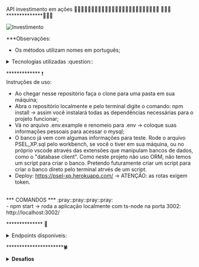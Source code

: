 API investimento em ações
🌟🌟🌟🌟🌟🌟🌟🌟🌟🌟🌟🌟🌟🌟🌟🌟🌟🌟🌟🌟🌟🌟🌟🌟🌟
:dizzy::dizzy::dizzy:**************:dizzy::dizzy::dizzy:

![Investimento](https://media4.giphy.com/media/RLzvxHDMUoq092A5TV/giphy.gif?cid=ecf05e47hr61m06w4v527x6d2f9f50ih7ih4o7plr94byg50&rid=giphy.gif)

***Observações:
* Os métodos utilizam nomes em português;
<details>
<summary>Tecnologias utilizadas :question::</summary>

* NodeJS -> para desenvolvimento de api(que é um lugar onde guardamos informação) escrita inicialmente em Typescrit como um desafio já que estou aprendendo e por ser tipado é um pouco mais complicado que sua base em javascrit;
* MySQL -> tecnologia escolhida para manipular os dados de forma mais crua ao ser necessário escrever queries para comandar as ações no banco. Temos as ORM's (object-relational mapping) que facilitam a manipulação do banco de dados, por exemplo, o Sequelize que apresenta comandos para facilitar a vida, mas pessoalmente prefiro criar as queries eu mesma. Para mim é divertido e posso treinar.

************* 😇:notes:
Módulos utilizados neste projeto:
:seedling:
* git-commit-msg-linter -> para commits descritivos (e atômicos);
* Express -> biblioteca que facilita a criação de endpoints para api;
* Cors -> facilita o uso da api pelo front-end;
* Mysql2 -> faz a integração entre o banco de dados e o código da api;
* Dotenv -> necessário para conectar ao banco de dados de maneira mais segura, pois assim os dados do dono do banco não ficam expostos. Por esse motivo aqui nesse repositório contém um arquivo chamado .env.example que pode ser usado de modelo para escrita dos seus próprios dados no mysql e assim ter permissão de acesso. As chaves PORT, HOST e DATABASE podem ser mantidas.
* Eslint -> padronização de escrita do código.
* ts-node -> utilizado para que seja possível que o projeto rode mesmo que em typescript.
</details>

************* :exclamation:
</br>
Instruções de uso:
</br>
* Ao chegar nesse repositório faça o clone para uma pasta em sua máquina;
* Abra o repositório localmente e pelo terminal digite o comando: npm install -> assim você instalará todas as dependências necessárias para o projeto funcionar;
* Vá no arquivo .env.example e renomeio para .env -> coloque suas informações pessoais para acessar o mysql;
* O banco já vem com algumas informações para teste. Rode o arquivo PSEL_XP.sql pelo workbench, se você o tiver em sua máquina, ou no próprio vscode através das extensões que manipulam bancos de dados, como o "database client". Como neste projeto não uso ORM, não temos um script para criar o banco. Pretendo futuramente criar um script para criar o banco direto pelo terminal atrvés de um script.
* Deploy: https://psel-xp.herokuapp.com/ -> ATENÇÃO: as rotas exigem token.

</br>
*** COMANDOS ***
:pray::pray::pray::pray:
</br>
- npm start -> roda a aplicação localmente com ts-node na porta 3002: http://localhost:3002/

************** :white_flower:
<details>
<summary>Endpoints disponíveis:</summary>
TODAS AS ROTAS EXIGEM TOKEN, EXCETO PARA CRIAR O CLIENTE!

 - GET /ativos -> lista todos os ativos disponíveis
 - GET /ativos/{id} -> retorna o ativo com aquele id
 - GET /ativos/cliente/{id} -> retorna todos os ativos do cliente com esse id -> talvez essa url esteja confusa.
 - GET /contas -> lista todas as contas cadastradas -> Isso deve ter uma autenticação para admin.
 - GET /contas/{id} -> retorna a conta daquele cliente específico;
- PUT /contas/saque -> atualiza a conta com um saque;

  { codCliente: number, valor: number }

- PUT /contas/deposito -> atualiza a conta com um deposito;

  { codCliente: number, valor: number }

- POST /contas/ -> criar um novo cliente e retorna um token;
  
  { nome: string, senha: string, saldo: number }

- POST /contas/login -> logar numa conta existente, retorna um token;

  { nome: string, senha: string } -> precisa estar cadastrado;
  Para teste use { nome: Sarah Maria, senha: 12345 }

- GET /investimentos -> lista todos os investimentos dessa corretora;
- PUT /investimentos/vender -> vende o ativo se tiver;

  { codCliente: number, codAtivo: number, qtde: number }

- PUT /investimentos/comprar -> compra ativos;
  
  { codCliente: number, codAtivo: number, qtde: number }
  </details>

**********************:four_leaf_clover:
<details>
<summary><strong>Desafios</strong></summary>
* O planejamento leva tempo, mas ele é essencial porque poupa tempo a longo prazo;
  - Na imagem psel-xp.v1.png não tenho a modelagem do banco porque só lembrei na hora de codar;
  - O esquema do banco está na imagem dawSQL;
* Escolhi trabalhar com classes e typescript e é desafiador porque tem que tipar os retornos e ainda me confundo com os implements, extends e uso do as para retornos. Realmente quero desenvolver essas habilidades e estou me divertindo com o projeto porque estou treinando.
* Criar controller em classe está sendo desafiador porque só vem undefined, então precisei usar funções para não ficar travada no projeto, mas o objetivo é refatorar assim que terminar de implementar as autenticações e testes.
* Trabalhar com MSC é uma prática que deixa a aplicação mais robusta e segura porque em cada camada temos uma responsabilidade. No entando, eu fiquei um tempinho para resolver um problema de retorno porque estava olhando a model e só depois lembrei de olhar como estava no service. Eu estava tentando extends uma interface da outra, mas ficou confuso porque as duas possuem keys iguais para entidades diferentes. Por exemplo, id e name tanto na interface ativo, quanto na cliente.
* Estava confundindo os modelos/contratos das entidades no código com o banco de dados em si, mas ao trabalhar consegui clarear minhas ideias e perceber que tenho a tabela intermediária justamente para ter a liberdade de mexer nas outras duas tabelas.
* Tomei a liberdade de modificar as rotas e métodos http conforme meu entendimento atual do que me parece correto. No documento de FAQ do processo seletivo dizia que as toas eram sugestões e poderiam ser modificadas.
* Quando criei os middlewares tive um problema para passá-los nas rotas, dava um conflito no typescript. O retorno do tipo Response nativo não aceitava o middleware. Sinceramente não entendi porque parece que ele só sumiu e começou a passar. Mudei a verdão do typescript para uma inferior, mas isso não adiantou. Daí achei esse link:
https://wanago.io/2018/12/03/typescript-express-tutorial-routing-controllers-middleware/
E coloquei o middleware no app.use(), depois disso ele começou a passar nos métodos get, post, put. Pelo que vi no stackOverflow o problema ocorre porque o type do express para rota não consegue ler strings, e a solução era tipar manualmente o response, fiz isso, mas não funcionou.
O problema era esse:
argument of type '{ validateinvestimentos: (req: request<paramsdictionary, any, any, querystring.parsedqs, record<string, any>>, _res: response<any, record<...>>, next: nextfunction) => void; }' is not assignable to parameter of type 'requesthandlerparams<paramsdictionary, any, any, parsedqs, record<string, any>>'.ts(2769)
* Fazer o deploy no heroku foi desafiador porque estava dando App crashed. Testei n versões no Profile do heroku, mas nada deu certo. Eu desisti, mas pensei que desistir não é opção. A solução era uma variável de ambiente que precisei mudar para false.
A solução achei aqui: https://dev.to/rosyshrestha/deploy-nestjs-typescript-app-to-heroku-27e
E cheguei ali através daqui: https://stackoverflow.com/questions/69592313/herokurouter-at-error-code-h10-desc-app-crashed-method-get-path-error
O heroku tem uma variável que é setada como default true e faz com que ele só instale dependências, e não as dev. NPM_CONFIG_PRODUCTION. Para mim realmente faz sentido porque devDependency servem para os devs, e não os users.
* ClearDB:  mysql://b7bde549b8cab4:5810fabc@us-cdbr-east-06.cleardb.net/heroku_f7cd05b49b94cc6?reconnect=true
* Passei um dia inteiro para subir o banco de dados, motivo: HOST/HOSTNAME -> escrita e eu não percebi porque estava muito ansiosa.

b7bde549b8cab4: username
5810fabc: password
us-cdbr-east-06.cleardb.net: host
heroku_f7cd05b49b94cc6: database
https://www.bezkoder.com/deploy-node-js-app-heroku-cleardb-mysql/

Banco de dados: psel_xp_db_free
Nome de usuário: marpolos
Email: monteiro.bio@outlook.com
db4free
</details>


